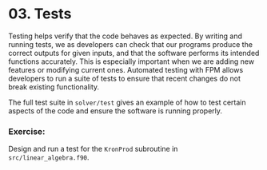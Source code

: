 # 03. Tests

Testing helps verify that the code behaves as expected. By writing and running tests, we as developers can check that our programs produce the correct outputs for given inputs, and that the software performs its intended functions accurately. This is especially important when we are adding new features or modifying current ones. Automated testing with FPM allows developers to run a suite of tests to ensure that recent changes do not break existing functionality.

The full test suite in `solver/test` gives an example of how to test certain aspects of the code and ensure the software is running properly. 

### Exercise:
Design and run a test for the `KronProd` subroutine in `src/linear_algebra.f90`.

